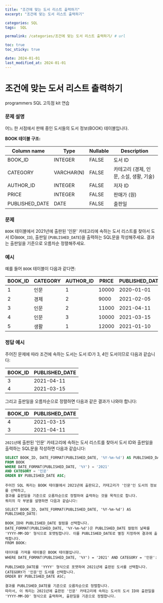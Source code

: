 ```yaml
---
title: "조건에 맞는 도서 리스트 출력하기"
excerpt: "조건에 맞는 도서 리스트 출력하기"

categories: SQL
tags:  SQL

permalink: /categories/조건에 맞는 도서 리스트 출력하기/ # url

toc: true
toc_sticky: true

date: 2024-01-01
last_modified_at: 2024-01-01
---
```


# 조건에 맞는 도서 리스트 출력하기
programmers SQL 고득점 kit 연습
### 문제 설명

어느 한 서점에서 판매 중인 도서들의 도서 정보(BOOK) 테이블입니다.

**BOOK 테이블 구조:**

| Column name    | Type           | Nullable | Description                   |
|-----------------|----------------|----------|-------------------------------|
| BOOK_ID         | INTEGER        | FALSE    | 도서 ID                       |
| CATEGORY        | VARCHAR(N)     | FALSE    | 카테고리 (경제, 인문, 소설, 생활, 기술) |
| AUTHOR_ID       | INTEGER        | FALSE    | 저자 ID                       |
| PRICE           | INTEGER        | FALSE    | 판매가 (원)                   |
| PUBLISHED_DATE  | DATE           | FALSE    | 출판일                        |

### 문제

`BOOK` 테이블에서 2021년에 출판된 '인문' 카테고리에 속하는 도서 리스트를 찾아서 도서 ID(`BOOK_ID`), 출판일 (`PUBLISHED_DATE`)을 출력하는 SQL문을 작성해주세요. 결과는 출판일을 기준으로 오름차순 정렬해주세요.

### 예시

예를 들어 `BOOK` 테이블이 다음과 같다면:

| BOOK_ID | CATEGORY | AUTHOR_ID | PRICE | PUBLISHED_DATE |
|---------|----------|-----------|-------|----------------|
| 1       | 인문     | 1         | 10000 | 2020-01-01     |
| 2       | 경제     | 2         | 9000  | 2021-02-05     |
| 3       | 인문     | 2         | 11000 | 2021-04-11     |
| 4       | 인문     | 3         | 10000 | 2021-03-15     |
| 5       | 생활     | 1         | 12000 | 2021-01-10     |

### 정답 예시

주어진 문제에 따라 조건에 속하는 도서는 도서 ID가 3, 4인 도서이므로 다음과 같습니다:

| BOOK_ID | PUBLISHED_DATE |
|---------|----------------|
| 3       | 2021-04-11     |
| 4       | 2021-03-15     |

그리고 출판일을 오름차순으로 정렬하면 다음과 같은 결과가 나와야 합니다:

| BOOK_ID | PUBLISHED_DATE |
|---------|----------------|
| 4       | 2021-03-15     |
| 3       | 2021-04-11     |

`2021년`에 출판된 '인문' 카테고리에 속하는 도서 리스트를 찾아서 도서 ID와 출판일을 출력하는 SQL문을 작성하면 다음과 같습니다:

```sql
SELECT BOOK_ID, DATE_FORMAT(PUBLISHED_DATE, '%Y-%m-%d') AS PUBLISHED_DATE
FROM BOOK 
WHERE DATE_FORMAT(PUBLISHED_DATE, '%Y') = '2021'
AND CATEGORY = '인문'
ORDER BY PUBLISHED_DATE ASC;
```
```
주어진 SQL 쿼리는 BOOK 테이블에서 2021년에 출판되고, 카테고리가 '인문'인 도서의 정보를 선택하고,
결과를 출판일을 기준으로 오름차순으로 정렬하여 출력하는 것을 목적으로 합니다.
쿼리의 각 부분을 설명하면 다음과 같습니다:

SELECT BOOK_ID, DATE_FORMAT(PUBLISHED_DATE, '%Y-%m-%d') AS PUBLISHED_DATE:

BOOK_ID와 PUBLISHED_DATE 컬럼을 선택합니다.
DATE_FORMAT(PUBLISHED_DATE, '%Y-%m-%d')은 PUBLISHED_DATE 컬럼의 날짜를 'YYYY-MM-DD' 형식으로 포맷팅합니다. 이를 PUBLISHED_DATE로 별칭 지정하여 결과에 출력합니다.
FROM BOOK:

데이터를 가져올 테이블은 BOOK 테이블입니다.
WHERE DATE_FORMAT(PUBLISHED_DATE, '%Y') = '2021' AND CATEGORY = '인문':

PUBLISHED_DATE를 'YYYY' 형식으로 포맷하여 2021년에 출판된 도서를 선택합니다.
CATEGORY가 '인문'인 도서를 선택합니다.
ORDER BY PUBLISHED_DATE ASC;

결과를 PUBLISHED_DATE를 기준으로 오름차순으로 정렬합니다.
따라서, 이 쿼리는 2021년에 출판된 '인문' 카테고리에 속하는 도서의 도서 ID와 출판일을 'YYYY-MM-DD' 형식으로 출력하며, 출판일을 기준으로 정렬합니다.
```
